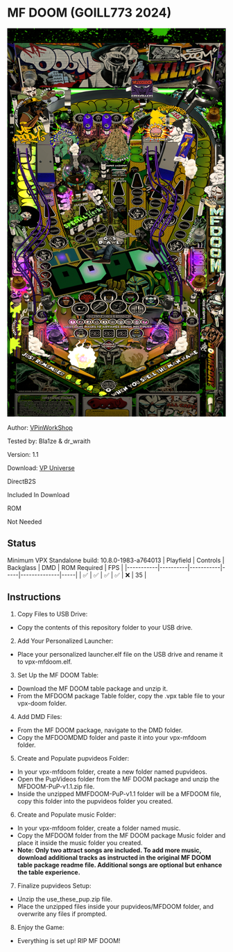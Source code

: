 # MF DOOM (GOILL773 2024)

![Table Preview](https://github.com/Bla1ze/vpx-images/blob/main/vpx-mfdoom.png)

Author: [VPinWorkShop](https://vpuniverse.com/profile/40692-vpinworkshop/)

Tested by: Bla1ze & dr_wraith

Version: 1.1

Download: [VP Universe](https://vpuniverse.com/files/file/21045-mf-doom-goill773-2024/)

DirectB2S

Included In Download 


ROM

Not Needed

## Status 

Minimum VPX Standalone build: 10.8.0-1983-a764013
| Playfield | Controls | Backglass | DMD | ROM Required | FPS | 
|-----------|----------|-----------|-----|--------------|-----|
| :white_check_mark: | :white_check_mark: | :white_check_mark: | :white_check_mark: | :x: | 35 |

## Instructions

 1. Copy Files to USB Drive:
 
- Copy the contents of this repository folder to your USB drive.
	
 2.	Add Your Personalized Launcher:
    
- Place your personalized launcher.elf file on the USB drive and rename it to vpx-mfdoom.elf.
	
 3.	Set Up the MF DOOM Table:
    
- Download the MF DOOM table package and unzip it.
- From the MFDOOM package Table folder, copy the .vpx table file to your vpx-doom folder.
	
 4.	Add DMD Files:
    
- From the MF DOOM package, navigate to the DMD folder.
- Copy the MFDOOMDMD folder and paste it into your vpx-mfdoom folder.
	
 5.	Create and Populate pupvideos Folder:
    
- In your vpx-mfdoom folder, create a new folder named pupvideos.
- Open the PupVideos folder from the MF DOOM package and unzip the MFDOOM-PuP-v1.1.zip file.
- Inside the unzipped MMFDOOM-PuP-v1.1 folder will be a MFDOOM file, copy this folder into the pupvideos folder you created.
	
 6.	Create and Populate music Folder:
    
- In your vpx-mfdoom folder, create a folder named music.
- Copy the MFDOOM folder from the MF DOOM package Music folder and place it inside the music folder you created.
- **Note: Only two attract songs are included. To add more music, download additional tracks as instructed in the original MF DOOM table package readme file. Additional songs are optional but enhance the table experience.**
	
 7.	Finalize pupvideos Setup:

- Unzip the use_these_pup.zip file.
- Place the unzipped files inside your pupvideos/MFDOOM folder, and overwrite any files if prompted.
	
 8.	Enjoy the Game:
-  Everything is set up! RIP MF DOOM!
